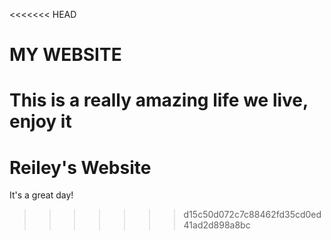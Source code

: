 <<<<<<< HEAD
# MY WEBSITE

This is a really amazing life we live, enjoy it
=======
# Reiley's Website

It's a great day!
>>>>>>> d15c50d072c7c88462fd35cd0ed41ad2d898a8bc


